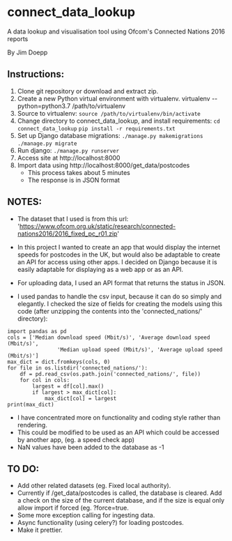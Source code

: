 # connect_data_lookup
A data lookup and visualisation tool using Ofcom's Connected Nations 2016 reports

By Jim Doepp

## Instructions:

1. Clone git repository or download and extract zip.
2. Create a new Python virtual environment with virtualenv.
    virtualenv --python=python3.7 /path/to/virtualenv
3. Source to virtualenv:
    `source /path/to/virtualenv/bin/activate`
3. Change directory to connect_data_lookup, and install requirements:
    `cd connect_data_lookup`
    `pip install -r requirements.txt`
4. Set up Django database migrations:
    `./manage.py makemigrations`
    `./manage.py migrate`
5. Run django:
    `./manage.py runserver`
6. Access site at http://localhost:8000
7. Import data using http://localhost:8000/get_data/postcodes
    - This process takes about 5 minutes
    - The response is in JSON format

## NOTES:
- The dataset that I used is from this url:
'https://www.ofcom.org.uk/static/research/connected-nations2016/2016_fixed_pc_r01.zip'

- In this project I wanted to create an app that would display the internet speeds for postcodes in the UK, but would also be adaptable to create an API for access using other apps. I decided on Django because it is easily adaptable for displaying as a web app or as an API.

- For uploading data, I used an API format that returns the status in JSON.

- I used pandas to handle the csv input, because it can do so simply and elegantly. I checked the size of fields for creating the models using this code (after unzipping the contents into the 'connected_nations/' directory):

```
import pandas as pd
cols = ['Median download speed (Mbit/s)', 'Average download speed (Mbit/s)',
                'Median upload speed (Mbit/s)', 'Average upload speed (Mbit/s)']
max_dict = dict.fromkeys(cols, 0)
for file in os.listdir('connected_nations/'):
    df = pd.read_csv(os.path.join('connected_nations/', file))
    for col in cols:
        largest = df[col].max()
        if largest > max_dict[col]:
            max_dict[col] = largest
print(max_dict)
```

- I have concentrated more on functionality and coding style rather than rendering.
- This could be modified to be used as an API which could be accessed by another app, 
    (eg. a speed check app)
- NaN values have been added to the database as -1

## TO DO:
- Add other related datasets (eg. Fixed local authority).
- Currently if /get_data/postcodes is called, the database is cleared. Add a check on the size
    of the current database, and if the size is equal only allow import if forced (eg. ?force=true.
- Some more exception calling for ingesting data.
- Async functionality (using celery?) for loading postcodes.
- Make it prettier.


